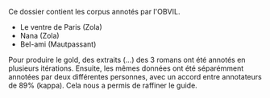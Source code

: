 Ce dossier contient les corpus annotés par l'OBVIL.
- Le ventre de Paris (Zola)
- Nana (Zola)
- Bel-ami (Mautpassant)

Pour produire le gold, des extraits (...) des 3 romans ont été annotés en plusieurs itérations. Ensuite, les mêmes données ont été séparémment annotées par deux différentes personnes, avec un accord entre annotateurs de 89% (kappa). Cela nous a permis de raffiner le guide.


